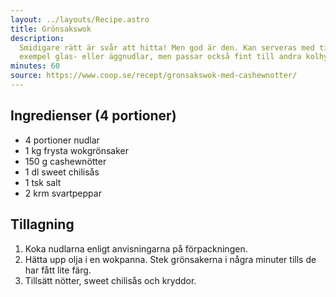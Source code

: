 ```yaml
---
layout: ../layouts/Recipe.astro
title: Grönsakswok
description:
  Smidigare rätt är svår att hitta! Men god är den. Kan serveras med till
  exempel glas- eller äggnudlar, men passar också fint till andra kolhydrater.
minutes: 60
source: https://www.coop.se/recept/gronsakswok-med-cashewnotter/
---
```


## Ingredienser (4 portioner)

- 4 portioner nudlar
- 1 kg frysta wokgrönsaker
- 150 g cashewnötter
- 1 dl sweet chilisås
- 1 tsk salt
- 2 krm svartpeppar

## Tillagning

1. Koka nudlarna enligt anvisningarna på förpackningen.
1. Hätta upp olja i en wokpanna. Stek grönsakerna i några minuter tills de har
   fått lite färg.
1. Tillsätt nötter, sweet chilisås och kryddor.
